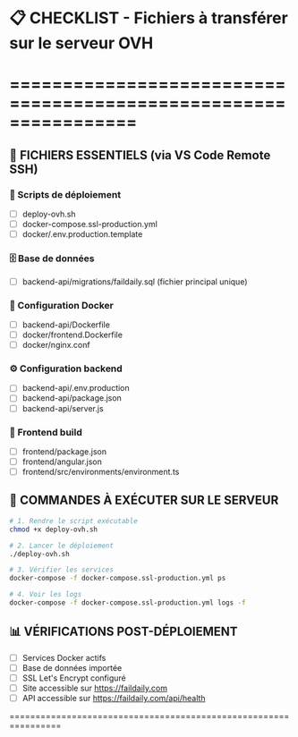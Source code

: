 # 📋 CHECKLIST - Fichiers à transférer sur le serveur OVH
# ================================================================

## 🎯 FICHIERS ESSENTIELS (via VS Code Remote SSH)

### 📄 Scripts de déploiement
- [ ] deploy-ovh.sh
- [ ] docker-compose.ssl-production.yml  
- [ ] docker/.env.production.template

### 🗄️ Base de données
- [ ] backend-api/migrations/faildaily.sql (fichier principal unique)

### 🐳 Configuration Docker
- [ ] backend-api/Dockerfile
- [ ] docker/frontend.Dockerfile
- [ ] docker/nginx.conf

### ⚙️ Configuration backend
- [ ] backend-api/.env.production
- [ ] backend-api/package.json
- [ ] backend-api/server.js

### 🎨 Frontend build
- [ ] frontend/package.json
- [ ] frontend/angular.json
- [ ] frontend/src/environments/environment.ts

## 🚀 COMMANDES À EXÉCUTER SUR LE SERVEUR

```bash
# 1. Rendre le script exécutable
chmod +x deploy-ovh.sh

# 2. Lancer le déploiement
./deploy-ovh.sh

# 3. Vérifier les services
docker-compose -f docker-compose.ssl-production.yml ps

# 4. Voir les logs
docker-compose -f docker-compose.ssl-production.yml logs -f
```

## 📊 VÉRIFICATIONS POST-DÉPLOIEMENT

- [ ] Services Docker actifs
- [ ] Base de données importée  
- [ ] SSL Let's Encrypt configuré
- [ ] Site accessible sur https://faildaily.com
- [ ] API accessible sur https://faildaily.com/api/health

================================================================